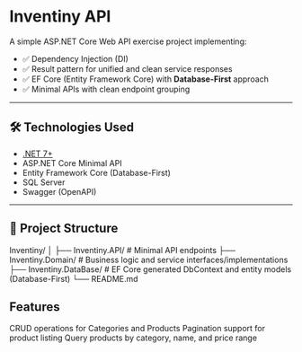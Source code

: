 # Inventiny API

A simple ASP.NET Core Web API exercise project implementing:

- ✅ Dependency Injection (DI)
- ✅ Result pattern for unified and clean service responses
- ✅ EF Core (Entity Framework Core) with **Database-First** approach
- ✅ Minimal APIs with clean endpoint grouping

---

## 🛠 Technologies Used

- [.NET 7+](https://dotnet.microsoft.com/)
- ASP.NET Core Minimal API
- Entity Framework Core (Database-First)
- SQL Server
- Swagger (OpenAPI)

---

## 📁 Project Structure

Inventiny/
│
├── Inventiny.API/               # Minimal API endpoints
├── Inventiny.Domain/            # Business logic and service interfaces/implementations
├── Inventiny.DataBase/          # EF Core generated DbContext and entity models (Database-First)
└── README.md

## Features

CRUD operations for Categories and Products
Pagination support for product listing
Query products by category, name, and price range

